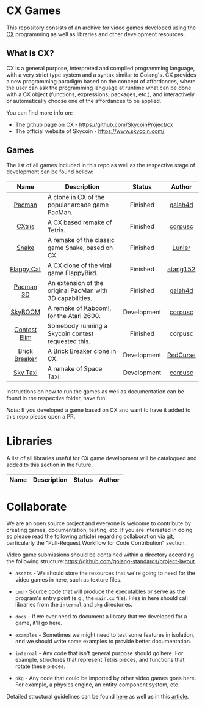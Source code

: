 # CX Games
This repository consists of an archive for video games developed using the [CX](https://github.com/SkycoinProject/cx)
programming as well as libraries and other development resources.

## What is CX?
CX is a general purpose, interpreted and compiled programming language, with a very strict type system and a syntax similar to Golang's. CX provides a new programming paradigm based on the concept of affordances, where the user can ask the programming language at runtime what can be done with a CX object (functions, expressions, packages, etc.), and interactively or automatically choose one of the affordances to be applied.

You can find more info on:
  - The github page on CX - https://github.com/SkycoinProject/cx
  - The official website of Skycoin - https://www.skycoin.com/

## Games
The list of all games included in this repo as well as the respective stage of development can be found bellow:

| Name  | Description | Status | Author |
| :---: | ----------- | :----: | :----: |
| [Pacman](pacman/) | A clone in CX of the popular arcade game PacMan. | Finished | [galah4d](https://github.com/galah4d) |
| [CXtris](CXtris/) | A CX based remake of Tetris. | Finished | [corpusc](https://github.com/corpusc) |
| [Snake](snake/) | A remake of the classic game Snake, based on CX. | Finished | [Lunier](https://github.com/Lunier) |
| [Flappy Cat](flappy-cat/) | A CX clone of the viral game FlappyBird. | Finished | [atang152](https://github.com/atang152) |
| [Pacman 3D](pacman-3d/) | An extension of the original PacMan with 3D capabilities. | Finished | [galah4d](https://github.com/galah4d) |
| [SkyBOOM](SkyBOOM/) | A remake of Kaboom!, for the Atari 2600. | Development | [corpusc](https://github.com/corpusc) |
| [Contest Elim](contest-elim) | Somebody running a Skycoin contest requested this. | Finished | corpusc |
| [Brick Breaker](brick-breaker/) | A Brick Breaker clone in CX. | Development | [RedCurse](https://github.com/jaywillscott) |
| [Sky Taxi](sky-taxi/) | A remake of Space Taxi. | Development | [corpusc](https://github.com/corpusc) |

Instructions on how to run the games as well as documentation can be found in the respective folder, have fun!

*Note:* If you developed a game based on CX and want to have it added to this repo please open a PR.

# Libraries
A list of all libraries useful for CX game development will be catalogued and added to this section in the future.

| Name  | Description | Status | Author |
| :---: | ----------- | :----: | :----: |

# Collaborate
We are an open source project and everyone is welcome to contribute by creating games, documentation, testing, etc.
If you are interested in doing so please read the following [article](https://code.tutsplus.com/tutorials/how-to-collaborate-on-github--net-34267))
regarding collaboration via git, particularly the "Pull-Request Workflow for Code Contribution" section.

Video game submissions should be contained within a directory according the following structure:https://github.com/golang-standards/project-layout.

* `assets` - We should store the resources that we're going to need for the video games in here, such as texture files.

* `cmd` - Source code that will produce the executables or serve as the program's entry point (e.g., the `main.cx` file). Files in here should call libraries from the `internal` and `pkg` directories.

* `docs` - If we ever need to document a library that we developed for a game, it'll go here.

* `examples` - Sometimes we might need to test some features in isolation, and we should write some examples to provide better documentation.

* `internal` - Any code that isn't general purpose should go here. For example, structures that represent Tetris pieces, and functions that rotate these pieces.

* `pkg` - Any code that could be imported by other video games goes here. For example, a physics engine, an entity-component system, etc.

Detailed structural guidelines can be found [here](https://github.com/golang-standards/project-layout) as well as in
this [article](https://medium.com/golang-learn/go-project-layout-e5213cdcfaa2).
